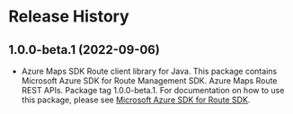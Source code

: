 # Release History

## 1.0.0-beta.1 (2022-09-06)

- Azure Maps SDK Route client library for Java. This package contains Microsoft Azure SDK for Route Management SDK. Azure Maps Route REST APIs. Package tag 1.0.0-beta.1. For documentation on how to use this package, please see [Microsoft Azure SDK for Route SDK](https://docs.microsoft.com/rest/api/maps/route).

